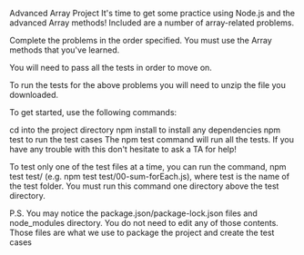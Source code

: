 Advanced Array Project
It's time to get some practice using Node.js and the advanced Array methods! Included are a number of array-related problems.

Complete the problems in the order specified. You must use the Array methods that you've learned.

You will need to pass all the tests in order to move on.

To run the tests for the above problems you will need to unzip the file you downloaded.

To get started, use the following commands:

cd into the project directory
npm install to install any dependencies
npm test to run the test cases
The npm test command will run all the tests. If you have any trouble with this don't hesitate to ask a TA for help!

To test only one of the test files at a time, you can run the command, npm test test/<test file name> (e.g. npm test test/00-sum-forEach.js), where test is the name of the test folder. You must run this command one directory above the test directory.

P.S. You may notice the package.json/package-lock.json files and node_modules directory. You do not need to edit any of those contents. Those files are what we use to package the project and create the test cases